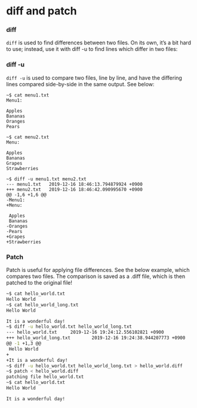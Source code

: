 # diff and patch

### diff

```diff``` is used to find differences between two files. On its own, it’s a bit hard to use; instead, use it with diff -u to find lines which differ in two files:

### diff -u

```diff -u``` is used to compare two files, line by line, and have the differing lines compared side-by-side in the same output. See below:

```shell
~$ cat menu1.txt 
Menu1:

Apples
Bananas
Oranges
Pears

~$ cat menu2.txt 
Menu:

Apples
Bananas
Grapes
Strawberries

~$ diff -u menu1.txt menu2.txt 
--- menu1.txt   2019-12-16 18:46:13.794879924 +0900
+++ menu2.txt   2019-12-16 18:46:42.090995670 +0900
@@ -1,6 +1,6 @@
-Menu1:
+Menu:
 
 Apples
 Bananas
-Oranges
-Pears
+Grapes
+Strawberries
```

### Patch

Patch is useful for applying file differences. See the below example, which compares two files. The comparison is saved as a .diff file, which is then patched to the original file!

```sh
~$ cat hello_world.txt 
Hello World
~$ cat hello_world_long.txt 
Hello World

It is a wonderful day!
~$ diff -u hello_world.txt hello_world_long.txt 
--- hello_world.txt     2019-12-16 19:24:12.556102821 +0900
+++ hello_world_long.txt        2019-12-16 19:24:38.944207773 +0900
@@ -1 +1,3 @@
 Hello World
+
+It is a wonderful day!
~$ diff -u hello_world.txt hello_world_long.txt > hello_world.diff
~$ patch < hello_world.diff 
patching file hello_world.txt
~$ cat hello_world.txt 
Hello World

It is a wonderful day!
```

